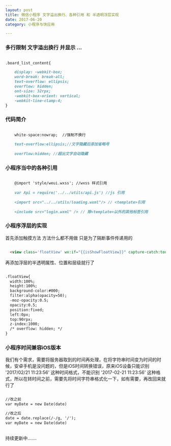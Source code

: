 ```yaml
---
layout: post
title: 微信小程序 文字溢出换行、各种引用 和 半透明浮层实现
date: 2017-06-20
category: 小程序与快应用

---
```


### 多行限制 文字溢出换行 并显示 ...

```markdown

.board_list_content{

    display: -webkit-box;
    word-break: break-all;
    text-overflow: ellipsis;
    overflow: hidden;
    ont-size: 32rpx;
    -webkit-box-orient: vertical;
    -webkit-line-clamp:4;
}

```

### 代码简介

```markdown

    white-space:nowrap;  //强制不换行
    
    text-overflow:ellipsis;//文字隐藏后添加省略号
    
    overflow:hidden; //超出文字自动隐藏

```

### 小程序当中的各种引用

```markdown

    @import 'style/weui.wxss'; //wxss 样式引用
    
    var Api = require('../../utils/api.js') //js 引用
    
    <import src="../../utils/loading.wxml"/> // <template>引用
    
    <include src="login.wxml" /> // 除<template>以外的其他标签引用

```
### 小程序浮层的实现

首先添加触摸方法 方法什么都不用做 只是为了隔断事件传递用的

```markdown

  <view class='floatView' wx:if="{{isShowFloatView}}" capture-catch:touchstart="doNothing"></view>

```

再添加浮层的半透明属性、位置和层级就行了

```markdown

.floatView{
  width:100%; 
  height:100%;
  background-color:#000; 
  filter:alpha(opacity=50); 
  -moz-opacity:0.5; 
  opacity:0.5; 
  position:fixed; 
  left:0px; 
  top:90rpx; 
  z-index:1000;
  /* overflow: hidden; */
}

```


### 小程序时间兼容iOS版本
我们有个需求，需要将服务器取到的时间再处理，在将字符串时间变为时间的时候，安卓手机是没问题的，但是iOS时间转换错误，原来iOS设备只能识别 '2017/02/21 11:23:56' 这种时间格式，不能识别 '2017-02-21 11:23:56' 这种格式，所以在转时间之前，需要先将时间字符串格式化一下，如有需要，再改回来就行了

```markdown

//改之前
var myDate = new Date(date)

//改之后
date = date.replace(/-/g, '/');
var myDate = new Date(date)
            
```



持续更新中.......

